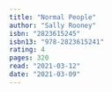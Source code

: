 ```yaml
---
title: "Normal People" 
author: "Sally Rooney"
isbn: "2823615245"
isbn13: "978-2823615241"
rating: 4
pages: 320
read: "2021-03-12"
date: "2021-03-09"
---
```

